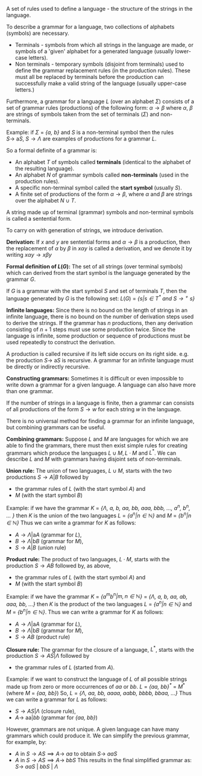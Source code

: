 A set of rules used to define a language - the structure of the strings in the language.

To describe a grammar for a language, two collections of alphabets (symbols) are necessary.
- Terminals - symbols from which all strings in the language are made, or symbols of a 'given' alphabet for a generated language (usually lower-case letters).
- Non terminals - temporary symbols (disjoint from terminals) used to define the grammar replacement rules (in the production rules). These must all be replaced by terminals before the production can successfully make a valid string of the language (usually upper-case letters.)

Furthermore, a grammar for a language $L$ (over an alphabet $\Sigma$) consists of a set of grammar rules (productions) of the following form:
$\alpha \rightarrow \beta$  where $\alpha,\:\beta$ are strings of symbols taken from the set of terminals ($\Sigma$) and non-terminals.

Example: if $\Sigma$ = *{$a,\: b$}* and $S$ is a non-terminal symbol then the rules 
	$S \rightarrow\:$a$S,\: S \rightarrow \Lambda$ 
are examples of productions for a grammar $L$.

So a formal definite of a grammar is:
- An alphabet $T$ of symbols called **terminals** (identical to the alphabet of the resulting language).
- An alphabet $N$ of grammar symbols called **non-terminals** (used in the production rules).
- A specific non-terminal symbol called the **start symbol** (usually $S$).
- A finite set of productions of the form $\alpha \rightarrow \beta$, where $\alpha$ and $\beta$ are strings over the alphabet $N\: \cup\: T$.

A string made up of terminal (grammar) symbols and non-terminal symbols is called a sentential form.

To carry on with generation of strings, we introduce derivation.

**Derivation:**
If $x$ and $y$ are sentential forms and $\alpha \rightarrow \beta$ is a production, then the replacement of $\alpha$ by $\beta$ in $x\alpha y$ is called a derivation, and we denote it by writing
	$x\alpha y \rightarrow x\beta y$

**Formal definition of $L(G)$:**
The set of all strings (over terminal symbols) which can derived from the start symbol is the language generated by the grammar $G$.

If $G$ is a grammar with the start symbol $S$ and set of terminals $T$, then the language generated by $G$ is the following set:
	$L(G)$ = *{$s | s \in T^\ast$ and $S\rightarrow{^+} \: s$}*

**Infinite languages:**
Since there is no bound on the length of strings in an infinite language, there is no bound on the number of derivation steps used to derive the strings. If the grammar has $n$ productions, then any derivation consisting of $n + 1$ steps must use some production twice. Since the language is infinite, some production or sequence of productions must be used repeatedly to construct the derivation.

A production is called recursive if its left side occurs on its right side.
e.g. the production $S \rightarrow\:$a$S$ is recursive.
A grammar for an infinite language must be directly or indirectly recursive.

**Constructing grammars:**
Sometimes it is difficult or even impossible to write down a grammar for a given language. A language can also have more than one grammar.

If the number of strings in a language is finite, then a grammar can consists of all productions of the form $S \rightarrow w$ for each string $w$ in the language.

There is no universal method for finding a grammar for an infinite language, but combining grammars can be useful. 

**Combining grammars:**
Suppose $L$ and $M$ are languages for which we are able to find the grammars, there must then exist simple rules for creating grammars which produce the languages $L \cup M, L \cdot M$ and $L^\ast$. We can describe $L$ and $M$ with grammars having disjoint sets of non-terminals.

**Union rule:**
The union of two languages, $L \cup M$, starts with the two productions $S \rightarrow A | B$ followed by
- the grammar rules of $L$ (with the start symbol $A$) and
- $M$ (with the start symbol $B$)

Example: if we have the grammar 
	$K$ = *{$\Lambda$, a, b, aa, bb, aaa, bbb, ..., a$^n$, b$^n$, ... }*
then $K$ is the union of the two languages
	$L$ = *{a$^n | n \in \mathbb{N}$}* and $M$ = *{b$^n | n \in \mathbb{N}$}*
Thus we can write a grammar for $K$ as follows:
- $A \rightarrow \Lambda |$a$A$ (grammar for $L$),
- $B \rightarrow \Lambda |$b$B$ (grammar for $M$),
- $S \rightarrow A|B$ (union rule)

**Product rule:**
The product of two languages, $L \cdot M$, starts with the production $S \rightarrow AB$ followed by, as above, 
- the grammar rules of $L$ (with the start symbol $A$) and
- $M$ (with the start symbol $B$)

Example: if we have the grammar
	$K$ = *{a$^m$b$^n | m, n \in \mathbb{N}$}* = *{$\Lambda$, a, b, aa, ab, aaa, bb, ...}*
then $K$ is the product of the two languages
	$L$ = *{a$^n | n \in \mathbb{N}$}* and $M$ = *{b$^n | n \in \mathbb{N}$}*.
Thus we can write a grammar for $K$ as follows:
- $A \rightarrow \Lambda |$a$A$ (grammar for $L$),
- $B \rightarrow \Lambda |$b$B$ (grammar for $M$),
- $S \rightarrow AB$ (product rule)

**Closure rule:**
The grammar for the closure of a language, $L^\ast$, starts with the production 
	$S \rightarrow AS | \Lambda$
followed by
- the grammar rules of $L$ (started from $A$).

Example: if we want to construct the language of $L$ of all possible strings made up from zero or more occurrences of *aa* or *bb*.
	$L$ = *{aa, bb}$^\ast$* = $M^\ast$ (where $M$ = *{aa, bb}*)
So,
	$L$ = *{$\Lambda$, aa, bb, aaaa, aabb, bbbb, bbaa, ...}*
Thus we can write a grammar for $L$ as follows:
- $S \rightarrow AS | \Lambda$ (closure rule),
- $A \rightarrow$ aa|*bb* (grammar for *{aa, bb}*)

However, grammars are not unique. A given language can have many grammars which could produce it. We can simplify the previous grammar, for example, by:
- $A$ in $S \rightarrow AS \implies A \rightarrow$ *aa* to obtain $S \rightarrow\:$*aa*$S$
- $A$ in $S \rightarrow AS \implies A \rightarrow\:$*bb*$S$ 
This results in the final simplified grammar as:
	$S \rightarrow\:$*aa*$S$ | *bb*$S$ | $\Lambda$ 